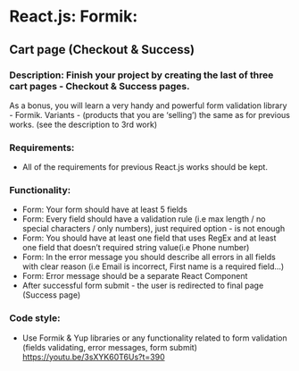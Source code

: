 # React.js: Formik: 
## Cart page (Checkout & Success)
### Description: Finish your project by creating the last of three cart pages - Checkout & Success pages.
As a bonus, you will learn a very handy and powerful form validation library - Formik.
Variants - (products that you are ‘selling’) the same as for previous works.
(see the description to 3rd work)
### Requirements: 
- All of the requirements for previous React.js works should be kept.
### Functionality: 
- Form: Your form should have at least 5 fields
- Form: Every field should have a validation rule (i.e max length /
no special characters / only numbers), just required option - is 
not enough 
- Form: You should have at least one field that uses RegEx and 
at least one field that doesn’t required string value(i.e Phone 
number)
- Form: In the error message you should describe all errors in 
all fields with clear reason (i.e Email is incorrect, First name is
a required field...)
- Form: Error message should be a separate React Component
- After successful form submit - the user is redirected to final 
page (Success page)
### Code style:
- Use Formik & Yup libraries or any functionality related to form 
validation (fields validating, error messages, form submit)
https://youtu.be/3sXYK60T6Us?t=390

